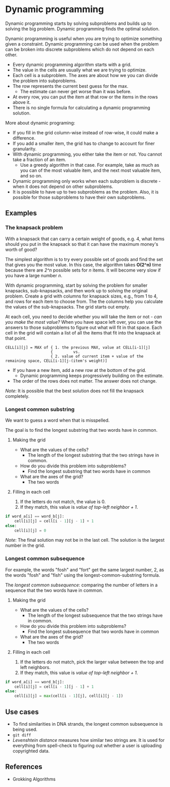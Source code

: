 # Dynamic programming
Dynamic programming starts by solving subproblems and builds up to solving the big problem.
Dynamic programming finds the optimal solution.

Dynamic programming is useful when you are trying to optimize something given a constraint.
Dynamic programming can be used when the problem can be broken into discrete subproblems which do not depend on each other.


* Every dynamic programming algorithm starts with a grid.
* The value in the cells are usually what we are trying to optimize.
* Each cell is a subproblem. The axes are about how we you can divide the problem into subproblems.
* The row represents the current best guess for the max.
    - The estimate can never get worse than it was before.
* At every row, you can put the item at that row or the items in the rows above it.
* There is no single formula for calculating a dynamic programming solution.


More about dynamic programing:
* If you fill in the grid column-wise instead of row-wise, it could make a difference.
* If you add a smaller item, the grid has to change to account for finer granularity.
* With dynamic programming, you either take the item or not. You cannot take a fraction of an item.
    - Use a greedy algorithm in that case. 
    For example, take as much as you can of the most valuable item, and the next most valuable item, and so on.
* Dynamic programming only works when each subproblem is discrete - when it does not depend on other subproblems.
* It is possible to have up to two subproblems as the problem. 
Also, it is possible for those subproblems to have their own subproblems.


## Examples
### The knapsack problem
With a knapsack that can carry a certain weight of goods, e.g. 4, what items should you put in the knapsack so that it can have the maximum money's worth of good?


The simplest algorithm is to try every possible set of goods and find the set that gives you the most value.
In this case, the algorithm takes **O(2^n)** time because there are *2^n* possible sets for *n* items.
It will become very slow if you have a large number *n*.


With dynamic programming, start by solving the problem for smaller knapsacks, sub-knapsacks, and then work up to solving the original problem.
Create a grid with columns for knapsack sizes, e.g., from 1 to 4, and rows for each item to choose from. 
The the columns help you calculate the values of the sub-knapsacks. The grid starts out empty.

At each cell, you need to decide whether you will take the item or not - *can you make the most value?*
When you have space left over, you can use the answers to those subproblems to figure out what will fit in that space.
Each cell in the grid will contain a list of all the items that fit into the knapsack at that point.

```
CELL[i][j] = MAX of { 1. the previous MAX, value at CELL[i-1][j]
                    {         vs.
                    { 2. value of current item + value of the remaining space, CELL[i-1][j-(item's weight)]
```

* If you have a new item, add a new row at the bottom of the grid.
    - Dynamic programming keeps progressively building on the estimate.
* The order of the rows does not matter. The answer does not change.


*Note*: It is possible that the best solution does not fill the knapsack completely.


### Longest common substring
We want to guess a word when that is misspelled.

The goal is to find the longest substring that two words have in common.

1. Making the grid
    - What are the values of the cells?
        - The length of the longest substring that the two strings have in common.
    - How do you divide this problem into subproblems?
        - Find the longest substring that two words have in common
    - What are the axes of the grid?
        - The two words
    
2. Filling in each cell
    1. If the letters do not match, the value is 0.
    2. If they match, this value is *value of top-left neighbor + 1*.

```python
if word_a[i] == word_b[j]:
    cell[i][j] = cell[i - 1][j - 1] + 1
else:
    cell[i][j] = 0
```

*Note*: The final solution may not be in the last cell. The solution is the largest number in the grid.


### Longest common subsequence
For example, the words "fosh" and "fort" get the same largest number, 2, as the words "fosh" and "fish" using the longest-common-substring formula.

The *longest common subsequence*: comparing the number of letters in a sequence that the two words have in common.

1. Making the grid
    - What are the values of the cells?
        - The length of the longest subsequence that the two strings have in common.
    - How do you divide this problem into subproblems?
        - Find the longest subsequence that two words have in common
    - What are the axes of the grid?
        - The two words
    
2. Filling in each cell
    1. If the letters do not match, pick the larger value between the top and left neighbors. 
    2. If they match, this value is *value of top-left neighbor + 1*.

```python
if word_a[i] == word_b[j]:
    cell[i][j] = cell[i - 1][j - 1] + 1
else:
    cell[i][j] = max(cell[i - 1][j], cell[i][j - 1])
```


## Use cases
* To find similarities in DNA strands, the longest common subsequence is being used.
* `git diff`
* *Levenshtein distance* measures how similar two strings are. 
It is used for everything from spell-check to figuring out whether a user is uploading copyrighted data.


## References
* Grokking Algorithms
